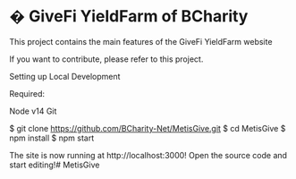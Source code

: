 # � GiveFi YieldFarm of BCharity

This project contains the main features of the GiveFi YieldFarm website

If you want to contribute, please refer to this project.

Setting up Local Development

Required:

Node v14
Git

$ git clone https://github.com/BCharity-Net/MetisGive.git
$ cd MetisGive
$ npm install
$ npm start

The site is now running at http://localhost:3000! Open the source code and start editing!# MetisGive

